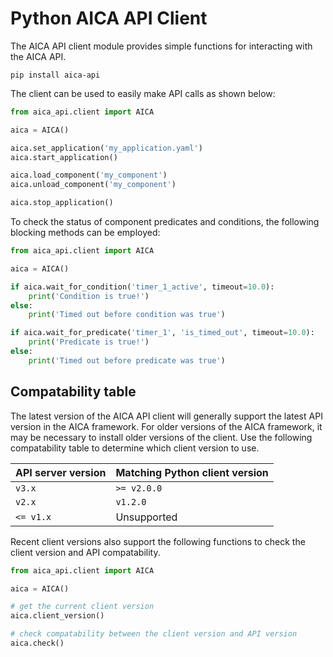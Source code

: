 # Python AICA API Client

The AICA API client module provides simple functions for interacting with the AICA API.

```shell
pip install aica-api
```

The client can be used to easily make API calls as shown below:

```python
from aica_api.client import AICA

aica = AICA()

aica.set_application('my_application.yaml')
aica.start_application()

aica.load_component('my_component')
aica.unload_component('my_component')

aica.stop_application()
```

To check the status of component predicates and conditions, the following blocking methods can be employed:

```python
from aica_api.client import AICA

aica = AICA()

if aica.wait_for_condition('timer_1_active', timeout=10.0):
    print('Condition is true!')
else:
    print('Timed out before condition was true')

if aica.wait_for_predicate('timer_1', 'is_timed_out', timeout=10.0):
    print('Predicate is true!')
else:
    print('Timed out before predicate was true')
```

## Compatability table

The latest version of the AICA API client will generally support the latest API version in the AICA framework. For
older versions of the AICA framework, it may be necessary to install older versions of the client. Use the following
compatability table to determine which client version to use.

| API server version | Matching Python client version |
|--------------------|--------------------------------|
| `v3.x`             | `>= v2.0.0`                    |
| `v2.x`             | `v1.2.0`                       |
| `<= v1.x`          | Unsupported                    |

Recent client versions also support the following functions to check the client version and API compatability.

```python
from aica_api.client import AICA

aica = AICA()

# get the current client version
aica.client_version()

# check compatability between the client version and API version
aica.check()
```